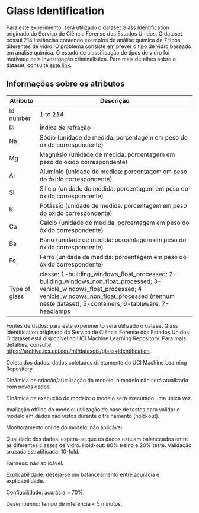 # Glass Identification

Para este experimento, será utilizado o dataset Glass Identification originado do Serviço de Ciência Forense dos Estados Unidos. O dataset possui 214 instâncias contendo exemplos de análise química de 7 tipos diferentes de vidro. O problema consiste em prever o tipo de vidro baseado em análise química. O estudo de classificação de tipos de vidro foi motivado pela investigação criminalística. Para mais detalhes sobre o dataset, consulte [este link](https://archive.ics.uci.edu/ml/datasets/glass+identification).

## Informações sobre os atributos

| Atributo | Descrição |
| -------- | --------- |
| Id number | 1 to 214 |
| RI |  Índice de refração |
| Na |  Sódio (unidade de medida: porcentagem em peso do óxido correspondente) |
| Mg |  Magnésio (unidade de medida: porcentagem em peso do óxido correspondente) |
| Al |  Alumínio (unidade de medida: porcentagem em peso do óxido correspondente) |
| Si |  Silício (unidade de medida: porcentagem em peso do óxido correspondente) |
| K |  Potássio (unidade de medida: porcentagem em peso do óxido correspondente) |
| Ca |  Cálcio (unidade de medida: porcentagem em peso do óxido correspondente) |
| Ba |  Bário (unidade de medida: porcentagem em peso do óxido correspondente) |
| Fe |  Ferro (unidade de medida: porcentagem em peso do óxido correspondente) |
| Type of glass | classe: 1-building_windows_float_processed; 2-building_windows_non_float_processed; 3-vehicle_windows_float_processed; 4-vehicle_windows_non_float_processed (nenhum neste dataset); 5-containers; 6-tableware; 7-headlamps |

Fontes de dados: para este experimento será utilizado o dataset Glass Identification originado do Serviço de Ciência Forense dos Estados Unidos. O dataset está disponível no UCI Machine Learning Repository. Para mais detalhes, consulte: https://archive.ics.uci.edu/ml/datasets/glass+identification.

Coleta dos dados: dados coletados diretamente do UCI Machine Learning Repository.

Dinâmica de criação/atualização do modelo: o modelo não será atualizado com novos dados.

Dinâmica de execução do modelo: o modelo será executado uma única vez.

Avaliação offline do modelo: utilização de base de testes para validar o modelo em dados não vistos durante o treinamento (hold-out).

Monitoramento online do modelo: não aplicável.

Qualidade dos dados: espera-se que os dados estejam balanceados entre as diferentes classes de vidro. Hold-out: 80% treino e 20% teste. Validação cruzada estratificada: 10-fold.

Fairness: não aplicável.

Explicabilidade: deseja-se um balanceamento entre acurácia e explicabilidade.

Confiabilidade: acurácia > 70%.

Desempenho: tempo de inferência < 5 minutos.
